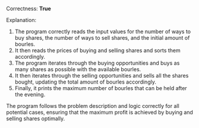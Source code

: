 Correctness: **True**

Explanation: 
1. The program correctly reads the input values for the number of ways to buy shares, the number of ways to sell shares, and the initial amount of bourles.
2. It then reads the prices of buying and selling shares and sorts them accordingly.
3. The program iterates through the buying opportunities and buys as many shares as possible with the available bourles.
4. It then iterates through the selling opportunities and sells all the shares bought, updating the total amount of bourles accordingly.
5. Finally, it prints the maximum number of bourles that can be held after the evening.

The program follows the problem description and logic correctly for all potential cases, ensuring that the maximum profit is achieved by buying and selling shares optimally.